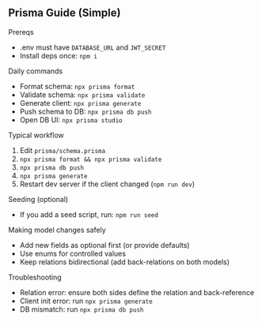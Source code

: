 ## Prisma Guide (Simple)

Prereqs
- .env must have `DATABASE_URL` and `JWT_SECRET`
- Install deps once: `npm i`

Daily commands
- Format schema: `npx prisma format`
- Validate schema: `npx prisma validate`
- Generate client: `npx prisma generate`
- Push schema to DB: `npx prisma db push`
- Open DB UI: `npx prisma studio`

Typical workflow
1) Edit `prisma/schema.prisma`
2) `npx prisma format && npx prisma validate`
3) `npx prisma db push`
4) `npx prisma generate`
5) Restart dev server if the client changed (`npm run dev`)

Seeding (optional)
- If you add a seed script, run: `npm run seed`

Making model changes safely
- Add new fields as optional first (or provide defaults)
- Use enums for controlled values
- Keep relations bidirectional (add back-relations on both models)

Troubleshooting
- Relation error: ensure both sides define the relation and back-reference
- Client init error: run `npx prisma generate`
- DB mismatch: run `npx prisma db push`


